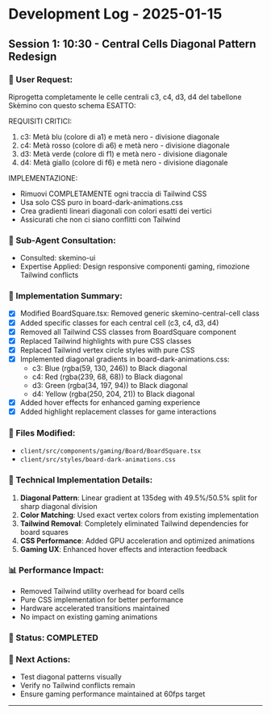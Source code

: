 # Development Log - 2025-01-15

## Session 1: 10:30 - Central Cells Diagonal Pattern Redesign

### 📝 User Request:
Riprogetta completamente le celle centrali c3, c4, d3, d4 del tabellone Skèmino con questo schema ESATTO:

REQUISITI CRITICI:
1. c3: Metà blu (colore di a1) e metà nero - divisione diagonale
2. c4: Metà rosso (colore di a6) e metà nero - divisione diagonale
3. d3: Metà verde (colore di f1) e metà nero - divisione diagonale
4. d4: Metà giallo (colore di f6) e metà nero - divisione diagonale

IMPLEMENTAZIONE:
- Rimuovi COMPLETAMENTE ogni traccia di Tailwind CSS
- Usa solo CSS puro in board-dark-animations.css
- Crea gradienti lineari diagonali con colori esatti dei vertici
- Assicurati che non ci siano conflitti con Tailwind

### 🎯 Sub-Agent Consultation:
- Consulted: skemino-ui
- Expertise Applied: Design responsive componenti gaming, rimozione Tailwind conflicts

### 🚀 Implementation Summary:
- [x] Modified BoardSquare.tsx: Removed generic skemino-central-cell class
- [x] Added specific classes for each central cell (c3, c4, d3, d4)
- [x] Removed all Tailwind CSS classes from BoardSquare component
- [x] Replaced Tailwind highlights with pure CSS classes
- [x] Replaced Tailwind vertex circle styles with pure CSS
- [x] Implemented diagonal gradients in board-dark-animations.css:
  - c3: Blue (rgba(59, 130, 246)) to Black diagonal
  - c4: Red (rgba(239, 68, 68)) to Black diagonal
  - d3: Green (rgba(34, 197, 94)) to Black diagonal
  - d4: Yellow (rgba(250, 204, 21)) to Black diagonal
- [x] Added hover effects for enhanced gaming experience
- [x] Added highlight replacement classes for game interactions

### 📂 Files Modified:
- `client/src/components/gaming/Board/BoardSquare.tsx`
- `client/src/styles/board-dark-animations.css`

### 🔧 Technical Implementation Details:
1. **Diagonal Pattern**: Linear gradient at 135deg with 49.5%/50.5% split for sharp diagonal division
2. **Color Matching**: Used exact vertex colors from existing implementation
3. **Tailwind Removal**: Completely eliminated Tailwind dependencies for board squares
4. **CSS Performance**: Added GPU acceleration and optimized animations
5. **Gaming UX**: Enhanced hover effects and interaction feedback

### 📊 Performance Impact:
- Removed Tailwind utility overhead for board cells
- Pure CSS implementation for better performance
- Hardware accelerated transitions maintained
- No impact on existing gaming animations

### 🔄 Status: COMPLETED

### 🎯 Next Actions:
- Test diagonal patterns visually
- Verify no Tailwind conflicts remain
- Ensure gaming performance maintained at 60fps target

---